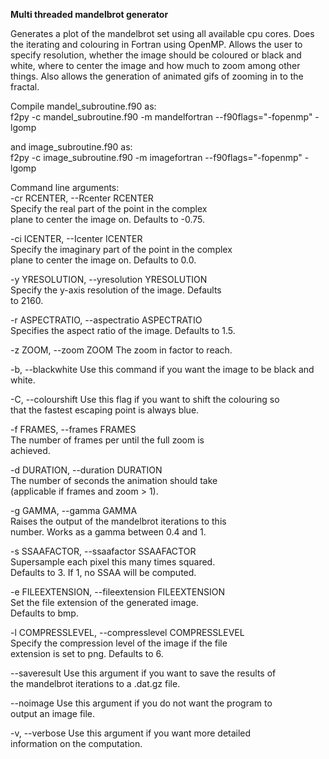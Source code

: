 **Multi threaded mandelbrot generator**

Generates a plot of the mandelbrot set using all available cpu cores. Does the iterating and colouring in Fortran using OpenMP.
Allows the user to specify resolution, whether the image should be coloured or black and white, where to center the image and how much to zoom among other things. Also allows the generation of animated gifs of zooming in to the fractal.

Compile mandel_subroutine.f90 as:  
f2py -c mandel_subroutine.f90 -m mandelfortran --f90flags="-fopenmp" -lgomp

and image_subroutine.f90 as:  
f2py -c image_subroutine.f90 -m imagefortran --f90flags="-fopenmp" -lgomp


Command line arguments:  
  -cr RCENTER, --Rcenter RCENTER  
                        Specify the real part of the point in the complex  
                        plane to center the image on. Defaults to -0.75.
                        
  -ci ICENTER, --Icenter ICENTER  
                        Specify the imaginary part of the point in the complex  
                        plane to center the image on. Defaults to 0.0.
                        
  -y YRESOLUTION, --yresolution YRESOLUTION  
                        Specify the y-axis resolution of the image. Defaults  
                        to 2160.
                        
  -r ASPECTRATIO, --aspectratio ASPECTRATIO  
                        Specifies the aspect ratio of the image. Defaults to 1.5.
                        
  -z ZOOM, --zoom ZOOM  The zoom in factor to reach.  
  
  -b, --blackwhite      Use this command if you want the image to be black and  
                        white.  
                        
  -C, --colourshift     Use this flag if you want to shift the colouring so  
                        that the fastest escaping point is always blue.  
                        
  -f FRAMES, --frames FRAMES  
                        The number of frames per until the full zoom is  
                        achieved.  
                        
  -d DURATION, --duration DURATION  
                        The number of seconds the animation should take  
                        (applicable if frames and zoom > 1).  
                        
  -g GAMMA, --gamma GAMMA  
                        Raises the output of the mandelbrot iterations to this  
                        number. Works as a gamma between 0.4 and 1.  
                        
  -s SSAAFACTOR, --ssaafactor SSAAFACTOR  
                        Supersample each pixel this many times squared.  
                        Defaults to 3. If 1, no SSAA will be computed.  
                        
  -e FILEEXTENSION, --fileextension FILEEXTENSION  
                        Set the file extension of the generated image.  
                        Defaults to bmp.  
                        
  -l COMPRESSLEVEL, --compresslevel COMPRESSLEVEL  
                        Specify the compression level of the image if the file  
                        extension is set to png. Defaults to 6.  
                        
  --saveresult          Use this argument if you want to save the results of  
                        the mandelbrot iterations to a .dat.gz file.  
                        
  --noimage             Use this argument if you do not want the program to  
                        output an image file.  
                        
  -v, --verbose         Use this argument if you want more detailed  
                        information on the computation.  

